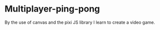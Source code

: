 # Multiplayer-ping-pong
By the use of canvas and the pixi JS library I learn to create a video game.
